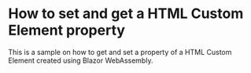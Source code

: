 # How to set and get a HTML Custom Element property

This is a sample on how to get and set a  property of a HTML Custom Element created using Blazor WebAssembly.
